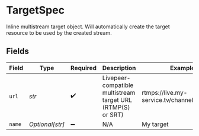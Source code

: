 # TargetSpec

Inline multistream target object. Will automatically
create the target resource to be used by the created
stream.



## Fields

| Field                                                       | Type                                                        | Required                                                    | Description                                                 | Example                                                     |
| ----------------------------------------------------------- | ----------------------------------------------------------- | ----------------------------------------------------------- | ----------------------------------------------------------- | ----------------------------------------------------------- |
| `url`                                                       | *str*                                                       | :heavy_check_mark:                                          | Livepeer-compatible multistream target URL (RTMP(S) or SRT) | rtmps://live.my-service.tv/channel/secretKey                |
| `name`                                                      | *Optional[str]*                                             | :heavy_minus_sign:                                          | N/A                                                         | My target                                                   |
